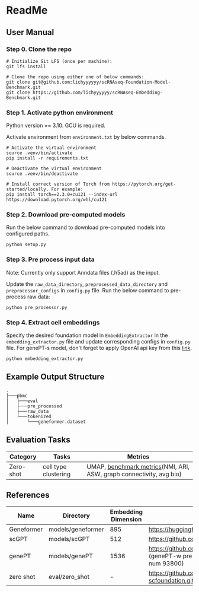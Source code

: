 # ReadMe

## User Manual

### Step 0. Clone the repo

```angular2html
# Initialize Git LFS (once per machine):
git lfs install

# Clone the repo using either one of below commands:
git clone git@github.com:lichyyyyyy/scRNAseq-Foundation-Model-Benchmark.git
git clone https://github.com/lichyyyyyy/scRNAseq-Embedding-Benchmark.git
```

### Step 1. Activate python environment

Python version == 3.10. GCU is required.

Activate environment from `environment.txt` by below commands.

```
# Activate the virtual environment
source .venv/bin/activate
pip install -r requirements.txt

# Deactivate the virtual environment
source .venv/bin/deactivate

# Install correct version of Torch from https://pytorch.org/get-started/locally. For example:
pip install torch==2.3.0+cu121 --index-url https://download.pytorch.org/whl/cu121
```

### Step 2. Download pre-computed models

Run the below command to download pre-computed models into configured paths.

```angular2html
python setup.py
```

### Step 3. Pre process input data

Note: Currently only support Anndata files (.h5ad) as the input.

Update the `raw_data_directory`, `preprocessed_data_directory` and `preprocessor_configs` in `config.py` file. Run the
below command to pre-process raw data:

```angular2html
python pre_processor.py
```

### Step 4. Extract cell embeddings

Specify the desired foundation model in `EmbeddingExtractor` in the `embedding_extractor.py` file and update
corresponding configs in `config.py` file. For genePT-s model, don't forget to apply OpenAI api key from
this [link](https://openai.com/index/openai-api/).

```angular2html
python embedding_extractor.py
```

## Example Output Structure

```angular2html
.
├───pbmc
│   ├───eval
│   ├───pre_processed
│   ├───raw_data
│   └───tokenized
│       └───geneformer.dataset

```

## Evaluation Tasks

| Category  | Tasks                | Metrics                                                                                                                            |
|-----------|----------------------|------------------------------------------------------------------------------------------------------------------------------------|
| Zero-shot | cell type clustering | UMAP, [benchmark metrics](https://github.com/theislab/scib?tab=readme-ov-file#metrics)(NMI, ARI, ASW, graph connectivity, avg bio) |

## References

| Name       | Directory         | Embedding Dimension | Repo URL                                                                                  |
|------------|-------------------|---------------------|-------------------------------------------------------------------------------------------|
| Geneformer | models/geneformer | 895                 | https://huggingface.co/ctheodoris/Geneformer                                              |
| scGPT      | models/scGPT      | 512                 | https://github.com/bowang-lab/scGPT.git                                                   |
| genePT     | models/genePT     | 1536                | https://github.com/yiqunchen/GenePT.git  (genePT-w pre-computed gene embedding num 93800) |
| zero shot  | eval/zero_shot    | -                   | https://github.com/microsoft/zero-shot-scfoundation.git                                   |
